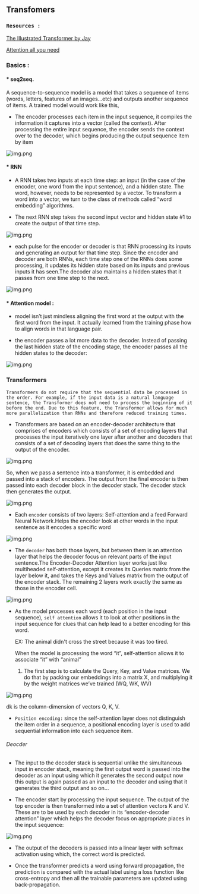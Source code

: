 
## Transfomers

###  ```Resources :```

<a href = 'http://jalammar.github.io/illustrated-transformer/'>The Illustrated Transformer by Jay</a>

<a href = 'https://arxiv.org/pdf/1706.03762.pdf'> Attention all you need </a>


### Basics :

#### * seq2seq.

A sequence-to-sequence model is a model that takes a sequence of items (words, letters, features of an images…etc) and outputs another sequence of items. A trained model would work like this,
* The encoder processes each item in the input sequence, it compiles the information it captures into a vector (called the context). After processing the entire input sequence, the encoder sends the context over to the decoder, which begins producing the output sequence item by item


![img.png](https://github.com/Uttam580/ml_dl_nlp_road_map/blob/master/deep_learning2/basic_transfomers/gif/seq2seq.gif)

#### * RNN

* A RNN takes two inputs at each time step: an input (in the case of the encoder, one word from the input sentence), and a hidden state. The word, however, needs to be represented by a vector. To transform a word into a vector, we turn to the class of methods called “word embedding” algorithms.

* The next RNN step takes the second input vector and hidden state #1 to create the output of that time step.

![img.png](https://github.com/Uttam580/ml_dl_nlp_road_map/blob/master/deep_learning2/basic_transfomers/gif/rnn.gif)

* each pulse for the encoder or decoder is that RNN processing its inputs and generating an output for that time step. Since the encoder and decoder are both RNNs, each time step one of the RNNs does some processing, it updates its hidden state based on its inputs and previous inputs it has seen.The decoder also maintains a hidden states that it passes from one time step to the next. 

![img.png](https://github.com/Uttam580/ml_dl_nlp_road_map/blob/master/deep_learning2/basic_transfomers/gif/seq2seq2.gif)


#### * Attention model : 

* model isn’t just mindless aligning the first word at the output with the first word from the input. It actually learned from the training phase how to align words in that language pair.

* the encoder passes a lot more data to the decoder. Instead of passing the last hidden state of the encoding stage, the encoder passes all the hidden states to the decoder:

![img.png](https://github.com/Uttam580/ml_dl_nlp_road_map/blob/master/deep_learning2/basic_transfomers/gif/attention.gif)

### Transformers

```Transformers do not require that the sequential data be processed in the order. For example, if the input data is a natural language sentence, the Transformer does not need to process the beginning of it before the end. Due to this feature, the Transformer allows for much more parallelization than RNNs and therefore reduced training times.```

* Transformers are based on an encoder-decoder architecture that comprises of encoders which consists of a set of encoding layers that processes the input iteratively one layer after another and decoders that consists of a set of decoding layers that does the same thing to the output of the encoder.

![img.png](https://miro.medium.com/max/875/1*V2435M1u0tiSOz4nRBfl4g.png)


So, when we pass a sentence into a transformer, it is embedded and passed into a stack of encoders. The output from the final encoder is then passed into each decoder block in the decoder stack. The decoder stack then generates the output.

![img.png](https://deepfrench.gitlab.io/deep-learning-project/resources/transformer.png)

* Each ```encoder``` consists of two layers: Self-attention and a feed Forward Neural Network.Helps the encoder look at other words in the input sentence as it encodes a specific word

![img.png](http://jalammar.github.io/images/t/Transformer_decoder.png)

* The ```decoder``` has both those layers, but between them is an attention layer that helps the decoder focus on relevant parts of the input sentence.The Encoder-Decoder Attention layer works just like multiheaded self-attention, except it creates its Queries matrix from the layer below it, and takes the Keys and Values matrix from the output of the encoder stack. The remaining 2 layers work exactly the same as those in the encoder cell.

![img.png](https://miro.medium.com/max/875/1*l4iIupatrLqKgaJR7BgdBg.png)


* As the model processes each word (each position in the input sequence), ```self attention``` allows it to look at other positions in the input sequence for clues that can help lead to a better encoding for this word.

  EX: The animal didn't cross the street because it was too tired.

  When the model is processing the word “it”, self-attention allows it to associate “it” with “animal”

  1. The first step is to calculate the Query, Key, and Value matrices. We do that by packing our embeddings into a matrix X, and multiplying it by the weight matrices we’ve          trained (WQ, WK, WV)
  
 ![img.png](https://i.vimeocdn.com/video/824107246.jpg?mw=1920&mh=1080&q=70)
  
   dk is  the column-dimension of vectors Q, K, V.
   
 * ```Position encoding:``` since the self-attention layer does not distinguish the item order in a sequence, a positional encoding layer is used to add sequential information into each sequence item.
 
 
 ###### Deocder
 
 * The input to the decoder stack is sequential unlike the simultaneous input in encoder stack, meaning the first output word is passed into the decoder as an input using which it generates the second output now this output is again passed as an input to the decoder and using that it generates the third output and so on…
 
 * The encoder start by processing the input sequence. The output of the top encoder is then transformed into a set of attention vectors K and V. These are to be used by each decoder in its “encoder-decoder attention” layer which helps the decoder focus on appropriate places in the input sequence:

![img.png](http://jalammar.github.io/images/t/transformer_decoding_1.gif)



* The output of the decoders is passed into a linear layer with softmax activation using which, the correct word is predicted.

* Once the transformer predicts a word using forward propagation, the prediction is compared with the actual label using a loss function like cross-entropy and then all the trainable parameters are updated using back-propagation.

















